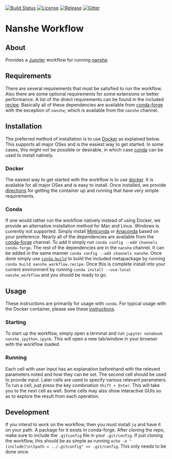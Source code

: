 [![Build Status]( https://app.wercker.com/status/1bc8209f1390ba561c535a4628c5516e/s/master "wercker status" )]( https://app.wercker.com/project/byKey/1bc8209f1390ba561c535a4628c5516e )
[![License]( https://img.shields.io/github/license/nanshe-org/nanshe_workflow.svg "license" )]( https://raw.githubusercontent.com/nanshe-org/nanshe_workflow/master/LICENSE.txt )
[![Release]( https://img.shields.io/github/release/nanshe-org/nanshe_workflow.svg "release" )]( https://github.com/nanshe-org/nanshe_workflow/releases/latest )
[![Gitter]( https://badges.gitter.im/nanshe-org/nanshe_workflow.svg )]( https://gitter.im/nanshe-org/nanshe_workflow )

# Nanshe Workflow

## About

Provides a [Jupyter]( http://jupyter.org/ ) workflow for running [nanshe]( https://github.com/nanshe-org/nanshe ).

## Requirements

There are several requirements that must be satisfied to run the workflow. Also there are some optional requirements for some extensions or better performance. A list of the direct requirements can be found in the included [recipe]( ./nanshe_workflow.recipe/meta.yaml ). Basically all of these dependencies are available from [conda-forge]( https://conda-forge.github.io ) with the exception of `nanshe`, which is available from the `nanshe` channel.

## Installation

The preferred method of installation is to use [Docker]( http://docker.com/ ) as explained below. This supports all major OSes and is the easiest way to get started. In some cases, this might not be possible or desirable, in which case [conda]( http://conda.pydata.org/docs/ ) can be used to install natively.

### Docker

The easiest way to get started with the workflow is to use [docker]( http://docker.com/ ). It is available for all major OSes and is easy to install. Once installed, we provide [directions]( https://github.com/nanshe-org/docker_nanshe_workflow#standard-use ) for getting the container up and running that have very simple requirements.

### Conda

If one would rather run the workflow natively instead of using Docker, we provide an alternative installation method for Mac and Linux. Windows is currently not supported. Simply install [Miniconda]( http://conda.pydata.org/miniconda ) or [Anaconda]( https://store.continuum.io/cshop/anaconda ) based on your preference. Nearly all of the dependencies are available from the [conda-forge]( http://conda-forge.github.io ) channel. To add it simply run `conda config --add channels conda-forge`. The rest of the dependencies are in the `nanshe` channel. It can be added in the same manner `conda config --add channels nanshe`. Once done simply use [`conda-build`]( http://conda.pydata.org/docs/building/recipe.html ) to build the included metapackage by running `conda build nanshe_workflow.recipe`. Once this is complete install into your current environment by running `conda install --use-local nanshe_workflow` and you should be ready to go.

## Usage

These instructions are primarily for usage with `conda`. For typical usage with the Docker container, please see these [instructions]( https://github.com/nanshe-org/docker_nanshe_workflow#standard-use ).

### Starting

To start up the workflow, simply open a terminal and run `jupyter notebook nanshe_ipython.ipynb`. This will open a new tab/window in your browser with the workflow loaded.

### Running

Each cell with user input has an explanation beforehand with the relevant parameters noted and how they can be set. The second cell should be used to provide input. Later cells are used to specify various relevant parameters. To run a cell, just press the key combination `Shift + Enter`. This will take you to the next cell as well. Some cells may also show interactive GUIs so as to explore the result from each operation.

## Development

If you intend to work on the workflow, then you must install `jq` and have it on your path. A package for it exists in conda-forge. After cloning the repo, make sure to include the `.gitconfig` file in your `.git/config`. If just cloning the workflow, this should be as simple as running `echo -e "[include]\n\tpath = ../.gitconfig" >> .git/config`. This only needs to be done once.

